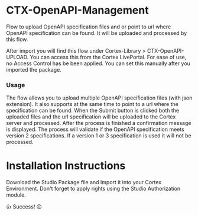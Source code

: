 # CTX-OpenAPI-Management
Flow to upload OpenAPI specification files and or point to url where OpenAPI specification can be found. It will be uploaded and processed by this flow.

After import you will find this flow under Cortex-Library > CTX-OpenAPI-UPLOAD.
You can access this from the Cortex LivePortal. For ease of use, no Access Control has be been applied.
You can set this manually after you imported the package.

### Usage
The flow allows you to upload multiple OpenAPI specification files (with json extension).
It also supports at the same time to point to a url where the specification can be found.
When the Submit button is clicked both the uploaded files and the url specification will be uploaded to the Cortex server and processed.
After the process is finished a confirmation message is displayed.
The process will validate if the OpenAPI specification meets version 2 specifications.
If a version 1 or 3 specification is used it will not be processed.

# Installation Instructions
Download the Studio Package file and Import it into your Cortex Environment.
Don't forget to apply rights using the Studio Authorization module.

:thumbsup: Success! :wink:

